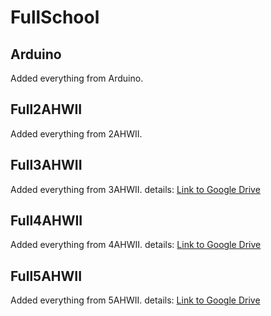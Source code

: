 # FullSchool
## Arduino
Added everything from Arduino.

## Full2AHWII
Added everything from 2AHWII.

## Full3AHWII
Added everything from 3AHWII.
details: [Link to Google Drive](https://drive.google.com/drive/folders/1334384vnG4Xr3kTuPQpM8kCFZ65AHw0s?usp=sharing)

## Full4AHWII
Added everything from 4AHWII.
details: [Link to Google Drive](https://drive.google.com/drive/folders/1gqV7DSluQdUWVxoWDsdhU1LUzSlBO7gV?usp=sharing)

## Full5AHWII
Added everything from 5AHWII.
details: [Link to Google Drive](https://drive.google.com/drive/folders/1uWCx96OFIpqCOPThUBr7bxsydFfZ1fCj?usp=sharing)